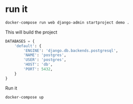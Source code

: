 # run it

```bash
docker-compose run web django-admin startproject demo .
```
This will build the project

```python
DATABASES = {
    'default': {
        'ENGINE': 'django.db.backends.postgresql',
        'NAME': 'postgres',
        'USER': 'postgres',
        'HOST': 'db',
        'PORT': 5432,
    }
}
```

Run it

```bash
docker-compose up
```
